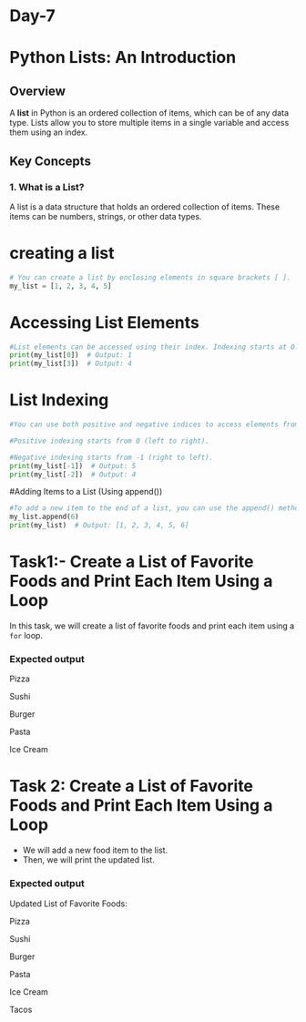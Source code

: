 # Day-7
# Python Lists: An Introduction

## Overview

A **list** in Python is an ordered collection of items, which can be of any data type. Lists allow you to store multiple items in a single variable and access them using an index.

## Key Concepts

### 1. What is a List?
A list is a data structure that holds an ordered collection of items. These items can be numbers, strings, or other data types.

# creating a list
```python
# You can create a list by enclosing elements in square brackets [ ].
my_list = [1, 2, 3, 4, 5]
```
# Accessing List Elements
``` python
#List elements can be accessed using their index. Indexing starts at 0.
print(my_list[0])  # Output: 1
print(my_list[3])  # Output: 4
```
# List Indexing
``` python
#You can use both positive and negative indices to access elements from the list.

#Positive indexing starts from 0 (left to right).

#Negative indexing starts from -1 (right to left). 
print(my_list[-1])  # Output: 5
print(my_list[-2])  # Output: 4
```

#Adding Items to a List (Using append())
``` python
#To add a new item to the end of a list, you can use the append() method.
my_list.append(6)
print(my_list)  # Output: [1, 2, 3, 4, 5, 6]
```
# Task1:- Create a List of Favorite Foods and Print Each Item Using a Loop

In this task, we will create a list of favorite foods and print each item using a `for` loop.

### Expected output 
 Pizza

 Sushi
 
 Burger 
 
 Pasta
 
 Ice Cream


# Task 2: Create a List of Favorite Foods and Print Each Item Using a Loop

- We will add a new food item to the list.
- Then, we will print the updated list.
### Expected output
Updated List of Favorite Foods:

Pizza

Sushi

Burger

Pasta

Ice Cream

Tacos



